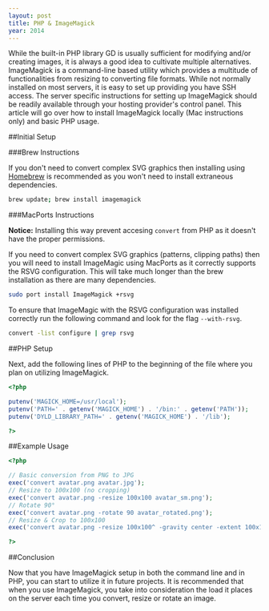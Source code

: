 ```yaml
---
layout: post
title: PHP & ImageMagick
year: 2014
---
```


While the built-in PHP library GD is usually sufficient for modifying and/or creating images, it is always a good idea to cultivate multiple alternatives. ImageMagick is a command-line based utility which provides a multitude of functionalities from resizing to converting file formats. While not normally installed on most servers, it is easy to set up providing you have SSH access. The server specific instructions for setting up ImageMagick should be readily available through your hosting provider's control panel. This article will go over how to install ImageMagick locally (Mac instructions only) and basic PHP usage.

##Initial Setup

###Brew Instructions

If you don't need to convert complex SVG graphics then installing using [Homebrew](http://brew.sh/) is recommended as you won't need to install extraneous dependencies.

```bash
brew update; brew install imagemagick
```

###MacPorts Instructions

**Notice:** Installing this way prevent accesing `convert` from PHP as it doesn't have the proper permissions.

If you need to convert complex SVG graphics (patterns, clipping paths) then you will need to install ImageMagic using MacPorts as it correctly supports the RSVG configuration. This will take much longer than the brew installation as there are many dependencies.

```bash
sudo port install ImageMagick +rsvg
```

To ensure that ImageMagic with the RSVG configuration was installed correctly run the following command and look for the flag `--with-rsvg`.

```bash
convert -list configure | grep rsvg
```

##PHP Setup

Next, add the following lines of PHP to the beginning of the file where you plan on utilizing ImageMagick.

```php
<?php

putenv('MAGICK_HOME=/usr/local');
putenv('PATH=' . getenv('MAGICK_HOME') . '/bin:' . getenv('PATH'));
putenv('DYLD_LIBRARY_PATH=' . getenv('MAGICK_HOME') . '/lib');

?>
```

##Example Usage

```php
<?php

// Basic conversion from PNG to JPG
exec('convert avatar.png avatar.jpg');
// Resize to 100x100 (no cropping)
exec('convert avatar.png -resize 100x100 avatar_sm.png');
// Rotate 90°
exec('convert avatar.png -rotate 90 avatar_rotated.png');
// Resize & Crop to 100x100
exec('convert avatar.png -resize 100x100^ -gravity center -extent 100x100 avatar_sm.png');

?>
```

##Conclusion

Now that you have ImageMagick setup in both the command line and in PHP, you can start to utilize it in future projects. It is recommended that when you use ImageMagick, you take into consideration the load it places on the server each time you convert, resize or rotate an image.